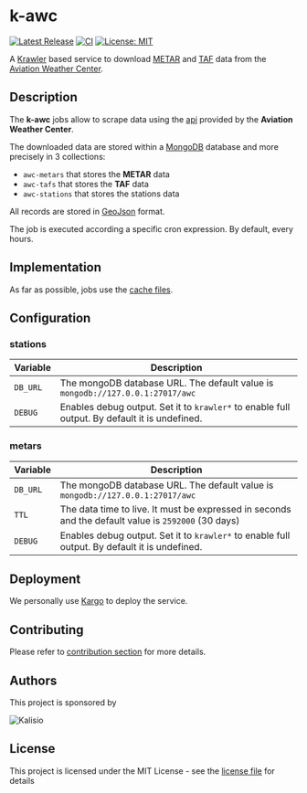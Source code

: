 # k-awc

[![Latest Release](https://img.shields.io/github/v/tag/kalisio/k-awc?sort=semver&label=latest)](https://github.com/kalisio/k-awc/releases)
[![CI](https://github.com/kalisio/k-awc/actions/workflows/main.yaml/badge.svg)](https://github.com/kalisio/k-awc/actions/workflows/main.yaml)
[![License: MIT](https://img.shields.io/badge/License-MIT-yellow.svg)](https://opensource.org/licenses/MIT)

A [Krawler](https://kalisio.github.io/krawler/) based service to download [METAR](https://en.wikipedia.org/wiki/METAR) and [TAF](https://en.wikipedia.org/wiki/Terminal_aerodrome_forecast) data from the [Aviation Weather Center](https://www.aviationweather.gov/).

## Description

The **k-awc** jobs allow to scrape data using the [api](https://aviationweather.gov/data/api/) provided by the **Aviation Weather Center**. 

The downloaded data are stored within a [MongoDB](https://www.mongodb.com/) database and more precisely in 3 collections:
* `awc-metars` that stores the **METAR** data
* `awc-tafs` that stores the **TAF** data
* `awc-stations` that stores the stations data

All records are stored in [GeoJson](https://fr.wikipedia.org/wiki/GeoJSON) format.

The job is executed according a specific cron expression. By default, every hours.

## Implementation

As far as possible, jobs use the [cache files](https://aviationweather.gov/data/api/#cache).

## Configuration

### stations

| Variable | Description |
|--- | --- |
| `DB_URL` | The mongoDB database URL. The default value is `mongodb://127.0.0.1:27017/awc` |
| `DEBUG` | Enables debug output. Set it to `krawler*` to enable full output. By default it is undefined. |

### metars

| Variable | Description |
|--- | --- |
| `DB_URL` | The mongoDB database URL. The default value is `mongodb://127.0.0.1:27017/awc` |
| `TTL` | The data time to live. It must be expressed in seconds and the default value is `2592000` (30 days) |
| `DEBUG` | Enables debug output. Set it to `krawler*` to enable full output. By default it is undefined. |

## Deployment

We personally use [Kargo](https://kalisio.github.io/kargo/) to deploy the service.

## Contributing

Please refer to [contribution section](./CONTRIBUTING.md) for more details.

## Authors

This project is sponsored by 

![Kalisio](https://s3.eu-central-1.amazonaws.com/kalisioscope/kalisio/kalisio-logo-black-256x84.png)

## License

This project is licensed under the MIT License - see the [license file](./LICENSE) for details
